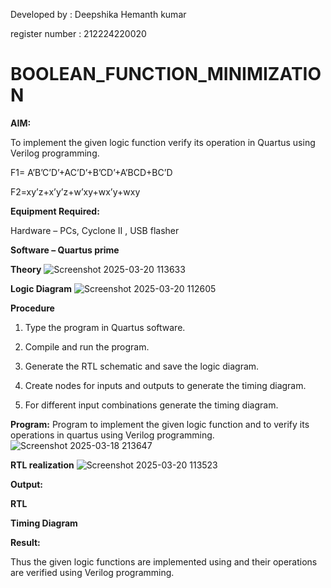 Developed by : Deepshika Hemanth kumar

register number : 212224220020
# BOOLEAN_FUNCTION_MINIMIZATION

**AIM:**

To implement the given logic function verify its operation in Quartus using Verilog programming.

F1= A’B’C’D’+AC’D’+B’CD’+A’BCD+BC’D 

F2=xy’z+x’y’z+w’xy+wx’y+wxy

**Equipment Required:**

Hardware – PCs, Cyclone II , USB flasher

**Software – Quartus prime**

**Theory**
![Screenshot 2025-03-20 113633](https://github.com/user-attachments/assets/0170f347-ea50-4c01-a5af-2ec98c83102f)

**Logic Diagram**
![Screenshot 2025-03-20 112605](https://github.com/user-attachments/assets/1e59269c-1abc-4c70-b55a-b61784ebc0a5)


**Procedure**

1.	Type the program in Quartus software.

2.	Compile and run the program.

3.	Generate the RTL schematic and save the logic diagram.

4.	Create nodes for inputs and outputs to generate the timing diagram.

5.	For different input combinations generate the timing diagram.


**Program:**
 Program to implement the given logic function and to verify its operations in quartus using Verilog programming. 
![Screenshot 2025-03-18 213647](https://github.com/user-attachments/assets/9ff0bff8-d2af-4727-af6f-3216e978e3f0)

**RTL realization**
![Screenshot 2025-03-20 113523](https://github.com/user-attachments/assets/d74ca8ff-26b9-4149-a55b-7c351ffc5380)

**Output:**

**RTL**

**Timing Diagram**

**Result:**

Thus the given logic functions are implemented using and their operations are verified using Verilog programming.

